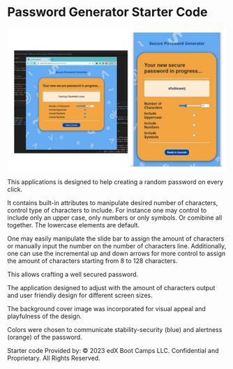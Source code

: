 # Password Generator Starter Code

![alt text](./assets/screenshot3-01.jpg)

This applications is designed to 
help creating a random password on every click. 

It contains built-in attributes to manipulate desired number of characters, control type of characters to include. For instance one may control to include only an upper case, only numbers or only symbols. Or comibine all together. The lowercase elements are default.

 One may easily manipulate the slide bar to assign the amount of characters or manually input the number on the number of characters line. Additionally, one can use the incremental up and down arrows for more control to assign the amount of characters starting from 8 to 128 characters. 

This allows crafting a well secured password.

The application designed to adjust with the amount of characters output and user friendly design for different screen sizes. 

The background cover image was incorporated for visual appeal and playfulness of the design. 

Colors were chosen to communicate stability-security (blue) and alertness (orange) of the password.



 


Starter code Provided by:
© 2023 edX Boot Camps LLC. Confidential and Proprietary. All Rights Reserved.